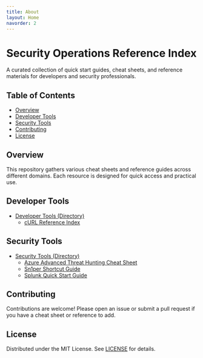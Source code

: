 ```yaml
---
title: About
layout: Home
navorder: 2
---
```


# Security Operations Reference Index

A curated collection of quick start guides, cheat sheets, and reference materials for developers and security professionals.

## Table of Contents

- [Overview](#overview)
- [Developer Tools](#developer-tools)
- [Security Tools](#security-tools)
- [Contributing](#contributing)
- [License](#license)

## Overview

This repository gathers various cheat sheets and reference guides across different domains. Each resource is designed for quick access and practical use.

## Developer Tools

- [Developer Tools (Directory)](https://github.com/chatala1/cheat-sheets/tree/main/docs/developer-tools)
  - [cURL Reference Index](https://chatala1.github.io/reference-index/docs/developer-tools/cURL.html)

## Security Tools

- [Security Tools (Directory)](https://github.com/chatala1/cheat-sheets/tree/main/docs/security-tools)
  - [Azure Advanced Threat Hunting Cheat Sheet](https://chatala1.github.io/reference-index/docs/security-tools/ATH.html)
  - [Sn1per Shortcut Guide](https://chatala1.github.io/reference-index/docs/security-tools/Sn1per.html)
  - [Splunk Quick Start Guide](https://chatala1.github.io/reference-index/docs/security-tools/splunk.html)

## Contributing

Contributions are welcome! Please open an issue or submit a pull request if you have a cheat sheet or reference to add.

## License

Distributed under the MIT License. See [LICENSE](LICENSE) for details.
